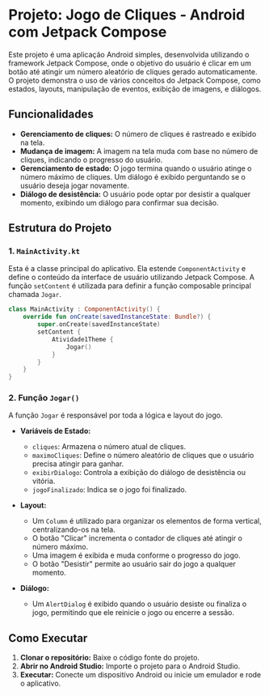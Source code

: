 
# Projeto: Jogo de Cliques - Android com Jetpack Compose

Este projeto é uma aplicação Android simples, desenvolvida utilizando o framework Jetpack Compose, onde o objetivo do usuário é clicar em um botão até atingir um número aleatório de cliques gerado automaticamente. O projeto demonstra o uso de vários conceitos do Jetpack Compose, como estados, layouts, manipulação de eventos, exibição de imagens, e diálogos.

## Funcionalidades

- **Gerenciamento de cliques:** O número de cliques é rastreado e exibido na tela.
- **Mudança de imagem:** A imagem na tela muda com base no número de cliques, indicando o progresso do usuário.
- **Gerenciamento de estado:** O jogo termina quando o usuário atinge o número máximo de cliques. Um diálogo é exibido perguntando se o usuário deseja jogar novamente.
- **Diálogo de desistência:** O usuário pode optar por desistir a qualquer momento, exibindo um diálogo para confirmar sua decisão.

## Estrutura do Projeto

### 1. `MainActivity.kt`

Esta é a classe principal do aplicativo. Ela estende `ComponentActivity` e define o conteúdo da interface de usuário utilizando Jetpack Compose. A função `setContent` é utilizada para definir a função composable principal chamada `Jogar`.

```kotlin
class MainActivity : ComponentActivity() {
    override fun onCreate(savedInstanceState: Bundle?) {
        super.onCreate(savedInstanceState)
        setContent {
            Atividade1Theme {
                Jogar()
            }
        }
    }
}
```

### 2. Função `Jogar()`

A função `Jogar` é responsável por toda a lógica e layout do jogo.

- **Variáveis de Estado:**
  - `cliques`: Armazena o número atual de cliques.
  - `maximoCliques`: Define o número aleatório de cliques que o usuário precisa atingir para ganhar.
  - `exibirDialogo`: Controla a exibição do diálogo de desistência ou vitória.
  - `jogoFinalizado`: Indica se o jogo foi finalizado.

- **Layout:**
  - Um `Column` é utilizado para organizar os elementos de forma vertical, centralizando-os na tela.
  - O botão "Clicar" incrementa o contador de cliques até atingir o número máximo.
  - Uma imagem é exibida e muda conforme o progresso do jogo.
  - O botão "Desistir" permite ao usuário sair do jogo a qualquer momento.

- **Diálogo:**
  - Um `AlertDialog` é exibido quando o usuário desiste ou finaliza o jogo, permitindo que ele reinicie o jogo ou encerre a sessão.




## Como Executar

1. **Clonar o repositório:** Baixe o código fonte do projeto.
2. **Abrir no Android Studio:** Importe o projeto para o Android Studio.
3. **Executar:** Conecte um dispositivo Android ou inicie um emulador e rode o aplicativo.



